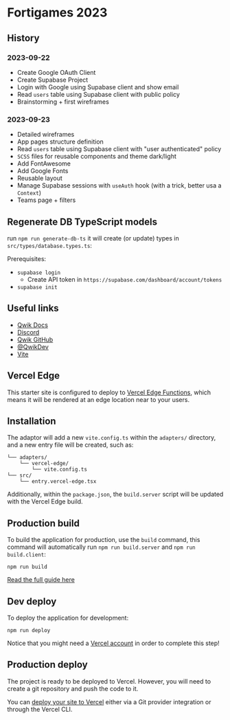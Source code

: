 # Fortigames 2023

## History

### 2023-09-22
- Create Google OAuth Client
- Create Supabase Project
- Login with Google using Supabase client and show email
- Read `users` table using Supabase client with public policy
- Brainstorming + first wireframes
 
### 2023-09-23
- Detailed wireframes
- App pages structure definition
- Read `users` table using Supabase client with "user authenticated" policy
- `SCSS` files for reusable components and theme dark/light
- Add FontAwesome
- Add Google Fonts
- Reusable layout
- Manage Supabase sessions with `useAuth` hook (with a trick, better usa a `Context`)
- Teams page + filters

## Regenerate DB TypeScript models

run `npm run generate-db-ts` it will create (or update) types in `src/types/database.types.ts`:

Prerequisites:

- `supabase login`
    - Create API token in `https://supabase.com/dashboard/account/tokens`
- `supabase init`

## Useful links

- [Qwik Docs](https://qwik.builder.io/)
- [Discord](https://qwik.builder.io/chat)
- [Qwik GitHub](https://github.com/BuilderIO/qwik)
- [@QwikDev](https://twitter.com/QwikDev)
- [Vite](https://vitejs.dev/)

## Vercel Edge

This starter site is configured to deploy to [Vercel Edge Functions](https://vercel.com/docs/concepts/functions/edge-functions), which means it will be rendered at an edge location near to your users.

## Installation

The adaptor will add a new `vite.config.ts` within the `adapters/` directory, and a new entry file will be created, such as:

```
└── adapters/
    └── vercel-edge/
        └── vite.config.ts
└── src/
    └── entry.vercel-edge.tsx
```

Additionally, within the `package.json`, the `build.server` script will be updated with the Vercel Edge build.

## Production build

To build the application for production, use the `build` command, this command will automatically run `npm run build.server` and `npm run build.client`:

```shell
npm run build
```

[Read the full guide here](https://github.com/BuilderIO/qwik/blob/main/starters/adapters/vercel-edge/README.md)

## Dev deploy

To deploy the application for development:

```shell
npm run deploy
```

Notice that you might need a [Vercel account](https://docs.Vercel.com/get-started/) in order to complete this step!

## Production deploy

The project is ready to be deployed to Vercel. However, you will need to create a git repository and push the code to it.

You can [deploy your site to Vercel](https://vercel.com/docs/concepts/deployments/overview) either via a Git provider integration or through the Vercel CLI.
